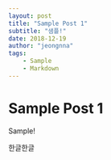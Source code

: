 ```yaml
---
layout: post
title: "Sample Post 1"
subtitle: "샘플!"
date: 2018-12-19
author: "jeongnna"
tags:
    - Sample
    - Markdown
---
```


# Sample Post 1

Sample!

한글한글
